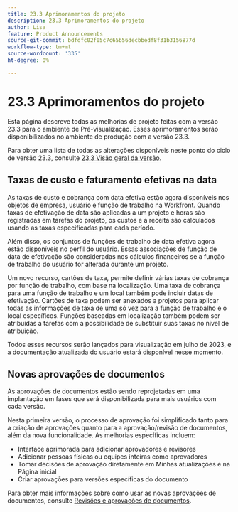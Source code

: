 ```yaml
---
title: 23.3 Aprimoramentos do projeto
description: 23.3 Aprimoramentos do projeto
author: Lisa
feature: Product Announcements
source-git-commit: bdfdfc02f05c7c65b56decbbedf8f31b3156877d
workflow-type: tm+mt
source-wordcount: '335'
ht-degree: 0%

---
```


# 23.3 Aprimoramentos do projeto

Esta página descreve todas as melhorias de projeto feitas com a versão 23.3 para o ambiente de Pré-visualização. Esses aprimoramentos serão disponibilizados no ambiente de produção com a versão 23.3.

Para obter uma lista de todas as alterações disponíveis neste ponto do ciclo de versão 23.3, consulte [23.3 Visão geral da versão](/help/quicksilver/product-announcements/product-releases/23.3-release-activity/23-3-release-overview.md).

## Taxas de custo e faturamento efetivas na data

As taxas de custo e cobrança com data efetiva estão agora disponíveis nos objetos de empresa, usuário e função de trabalho na Workfront. Quando taxas de efetivação de data são aplicadas a um projeto e horas são registradas em tarefas do projeto, os custos e a receita são calculados usando as taxas especificadas para cada período.

Além disso, os conjuntos de funções de trabalho de data efetiva agora estão disponíveis no perfil do usuário. Essas associações de função de data de efetivação são consideradas nos cálculos financeiros se a função de trabalho do usuário for alterada durante um projeto.

Um novo recurso, cartões de taxa, permite definir várias taxas de cobrança por função de trabalho, com base na localização. Uma taxa de cobrança para uma função de trabalho e um local também pode incluir datas de efetivação. Cartões de taxa podem ser anexados a projetos para aplicar todas as informações de taxa de uma só vez para a função de trabalho e o local específicos. Funções baseadas em localização também podem ser atribuídas a tarefas com a possibilidade de substituir suas taxas no nível de atribuição.

Todos esses recursos serão lançados para visualização em julho de 2023, e a documentação atualizada do usuário estará disponível nesse momento.

## Novas aprovações de documentos

As aprovações de documentos estão sendo reprojetadas em uma implantação em fases que será disponibilizada para mais usuários com cada versão.

Nesta primeira versão, o processo de aprovação foi simplificado tanto para a criação de aprovações quanto para a aprovação/revisão de documentos, além da nova funcionalidade. As melhorias específicas incluem:

* Interface aprimorada para adicionar aprovadores e revisores
* Adicionar pessoas físicas ou equipes inteiras como aprovadores
* Tomar decisões de aprovação diretamente em Minhas atualizações e na Página inicial
* Criar aprovações para versões específicas do documento

Para obter mais informações sobre como usar as novas aprovações de documentos, consulte [Revisões e aprovações de documentos](https://experienceleague.adobe.com/docs/workfront/using/review-and-approve-work/document-reviews-and-approvals/document-reviews-and-approvals.html?lang=en).
